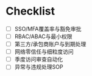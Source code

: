 # Checklist

- [ ] SSO/MFA覆盖率与豁免审批
- [ ] RBAC/ABAC与最小权限
- [ ] 第三方/承包商账户与到期处理
- [ ] 网络零信任与细粒度访问
- [ ] 季度访问审查自动化
- [ ] 异常与违规处理SOP
